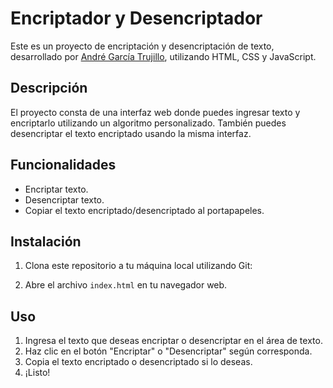 # Encriptador y Desencriptador

Este es un proyecto de encriptación y desencriptación de texto, desarrollado por [André García Trujillo](https://github.com/tuusuario), utilizando HTML, CSS y JavaScript.

## Descripción

El proyecto consta de una interfaz web donde puedes ingresar texto y encriptarlo utilizando un algoritmo personalizado. También puedes desencriptar el texto encriptado usando la misma interfaz.

## Funcionalidades

- Encriptar texto.
- Desencriptar texto.
- Copiar el texto encriptado/desencriptado al portapapeles.

## Instalación

1. Clona este repositorio a tu máquina local utilizando Git:

2. Abre el archivo `index.html` en tu navegador web.

## Uso

1. Ingresa el texto que deseas encriptar o desencriptar en el área de texto.
2. Haz clic en el botón "Encriptar" o "Desencriptar" según corresponda.
3. Copia el texto encriptado o desencriptado si lo deseas.
4. ¡Listo!
